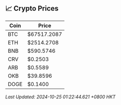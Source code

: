 ## 📈 Crypto Prices

| Coin | Price |
| ---- | ----- |
| BTC | $67517.2087 |
| ETH | $2514.2708 |
| BNB | $590.5746 |
| CRV | $0.2503 |
| ARB | $0.5589 |
| OKB | $39.8596 |
| DOGE | $0.1400 |

_Last Updated: 2024-10-25 01:22:44.621 +0800 HKT_